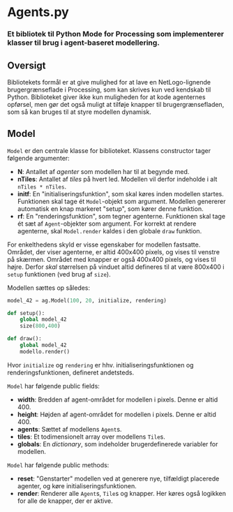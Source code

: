 # Agents.py
### Et bibliotek til __Python Mode for Processing__ som implementerer klasser til brug i agent-baseret modellering.

## Oversigt
Bibliotekets formål er at give mulighed for at lave en NetLogo-lignende brugergrænseflade i Processing, som kan skrives kun ved kendskab til Python. Biblioteket giver ikke kun muligheden for at kode agenternes opførsel, men gør det også muligt at tilføje knapper til brugergrænsefladen, som så kan bruges til at styre modellen dynamisk.

## Model
`Model` er den centrale klasse for biblioteket. Klassens constructor tager følgende argumenter:

  * __N__: Antallet af _agenter_ som modellen har til at begynde med.
  * __nTiles__: Antallet af _tiles_ på hvert led. Modellen vil derfor indeholde i alt `nTiles * nTiles`.
  * __initf__: En "initialiseringsfunktion", som skal køres inden modellen startes. Funktionen skal tage ét `Model`-objekt som argument. Modellen genererer automatisk en knap markeret "setup", som kører denne funktion.
  * __rf__: En "renderingsfunktion", som tegner agenterne. Funktionen skal tage ét sæt af `Agent`-objekter som argument. For korrekt at rendere agenterne, skal `Model.render` kaldes i den globale `draw` funktion.

For enkelthedens skyld er visse egenskaber for modellen fastsatte. Området, der viser agenterne, er altid 400x400 pixels, og vises til venstre på skærmen. Området med knapper er også 400x400 pixels, og vises til højre. Derfor _skal_ størrelsen på vinduet altid defineres til at være 800x400 i `setup` funktionen (ved brug af `size`).

Modellen sættes op således:

```python
model_42 = ag.Model(100, 20, initialize, rendering)

def setup():
    global model_42
    size(800,400)

def draw():
    global model_42
    modello.render()
```

Hvor `initialize` og `rendering` er hhv. initialiseringsfunktionen og renderingsfunktionen, defineret andetsteds.

`Model` har følgende public fields:

  * __width__: Bredden af agent-området for modellen i pixels. Denne er altid 400.
  * __height__: Højden af agent-området for modellen i pixels. Denne er altid 400.
  * __agents__: Sættet af modellens `Agent`s.
  * __tiles__: Et todimensionelt array over modellens `Tile`s.
  * __globals__: En _dictionary_, som indeholder brugerdefinerede variabler for modellen.

`Model` har følgende public methods:

  * __reset__: "Genstarter" modellen ved at generere nye, tilfældigt placerede agenter, og køre initialiseringsfunktionen.
  * __render__: Renderer alle `Agent`s, `Tile`s og knapper. Her køres også logikken for alle de knapper, der er aktive.